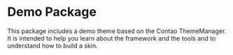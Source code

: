 # Demo Package
This package includes a demo theme based on the Contao ThemeManager. It is intended to help you learn about the framework and the tools and to understand how to build a skin.
